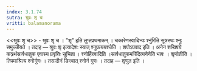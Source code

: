 ```yaml
---
index: 3.1.74
sutra: श्रुवः शृ च
vritti: balamanorama
---
```


<<श्रुवः शृ च>> - श्रुवः शृ च । "शृ" इति लुप्तप्रथमाकम् । चकारेणस्वादिभ्यः श्नु॑रिति सूत्रस्थः श्नुः समुच्चीयते । तदाह — श्रुवः शृ इत्यादेशः स्यात् श्नुप्रत्ययश्चेति । शपोऽपवाद इति । अनेन शब्विषये कत्र्रर्थसार्वधातुक एवास्य प्रवृत्तिः सूचिता । श्नोर्हित्त्वादिति ।सार्वधातुकमपि॑दित्यनेनेति भावः । शृणोतीति । तिपमाश्रित्य श्नोर्गुणः । तसादीनं ङित्त्वात् श्नोर्न गुणः । तदाह — शृणुत इति । 